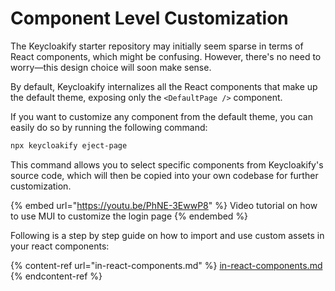 # Component Level Customization

The Keycloakify starter repository may initially seem sparse in terms of React components, which might be confusing. However, there's no need to worry—this design choice will soon make sense.

By default, Keycloakify internalizes all the React components that make up the default theme, exposing only the `<DefaultPage />` component.

If you want to customize any component from the default theme, you can easily do so by running the following command:

```bash
npx keycloakify eject-page
```

This command allows you to select specific components from Keycloakify's source code, which will then be copied into your own codebase for further customization.

{% embed url="https://youtu.be/PhNE-3EwwP8" %}
Video tutorial on how to use MUI to customize the login page
{% endembed %}

Following is a step by step guide on how to import and use custom assets in your react components:

{% content-ref url="in-react-components.md" %}
[in-react-components.md](in-react-components.md)
{% endcontent-ref %}
